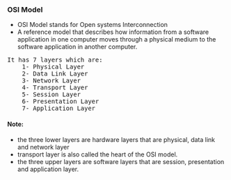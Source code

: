 <h3> OSI Model </h3>

- OSI Model stands for Open systems Interconnection
- A reference model that describes how information from a software application in one computer moves through a physical medium to the software application in another computer.

<pre>
It has 7 layers which are:
    1- Physical Layer
    2- Data Link Layer
    3- Network Layer
    4- Transport Layer
    5- Session Layer
    6- Presentation Layer
    7- Application Layer
</pre>

<h4> Note: </h4>

- the three lower layers are hardware layers that are physical, data link and network layer
- transport layer is also called the heart of the OSI model.
- the three upper layers are software layers that are session, presentation and application layer.
